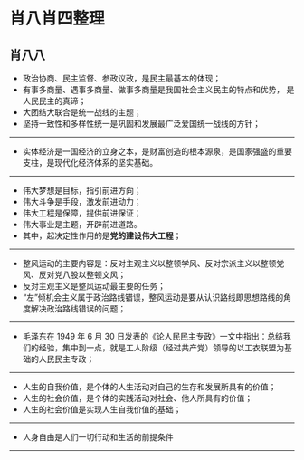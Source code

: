 # 肖八肖四整理

[annotation]: <id> (b9b97af0-4713-48cc-a93c-e5ab92288cc1)
[annotation]: <status> (public)
[annotation]: <create_time> (2020-12-17 15:40:00)
[annotation]: <category> (朝花夕拾)
[annotation]: <tags> ()
[annotation]: <comments> (false)
[annotation]: <url> (http://blog.ccyg.studio/article/b9b97af0-4713-48cc-a93c-e5ab92288cc1)

## 肖八八

- 政治协商、民主监督、参政议政，是民主最基本的体现；
- 有事多商量、遇事多商量、做事多商量是我国社会主义民主的特点和优势， 是人民民主的真谛；
- 大团结大联合是统一战线的主题；
- 坚持一致性和多样性统一是巩固和发展最广泛爱国统一战线的方针；

---

- 实体经济是一国经济的立身之本，是财富创造的根本源泉，是国家强盛的重要支柱，是现代化经济体系的坚实基础。

---

- 伟大梦想是目标，指引前进方向；
- 伟大斗争是手段，激发前进动力；
- 伟大工程是保障，提供前进保证；
- 伟大事业是主题，开辟前进道路。
- 其中，起决定性作用的是**党的建设伟大工程**；

---

- 整风运动的主要内容是：反对主观主义以整顿学风、反对宗派主义以整顿党风、反对党八股以整顿文风；
- 反对主观主义是整风运动最主要的任务；
- “左”倾机会主义属于政治路线错误，整风运动是要从认识路线即思想路线的角度解决政治路线错误的问题；

---

- 毛泽东在 1949 年 6 月 30 日发表的《论人民民主专政》一文中指出：总结我们的经验，集中到一点，就是工人阶级（经过共产党）领导的以工衣联盟为基础的人民民主专政；

---

- 人生的自我价值，是个体的人生活动对自己的生存和发展所具有的价值；
- 人生的社会价值，是个体的实践活动对社会、他人所具有的价值；
- 人生的社会价值是实现人生自我价值的基础；

---

- 人身自由是人们一切行动和生活的前提条件

---
